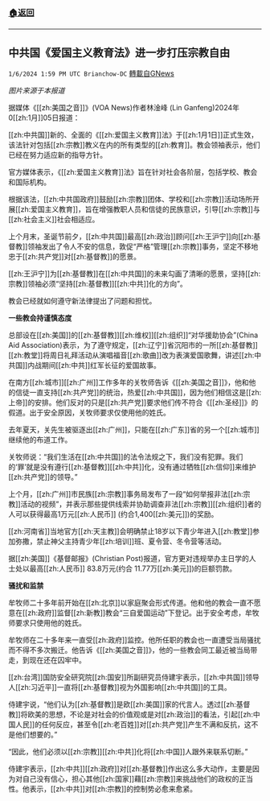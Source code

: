###  [:house:返回](README.md)
---


## 中共国《爱国主义教育法》进一步打压宗教自由
`1/6/2024 1:59 PM UTC Brianchow-DC` [轉載自GNews](https://gnews.org/articles/2191083)

*图片来源于本报道*

据媒体《[[zh:美国之音]]》(VOA News)作者林淦峰 (Lin Ganfeng)2024年0[[zh:1月]]05日报道：

[[zh:中共国]]新的、全面的《[[zh:爱国主义教育]]法》于[[zh:1月1日]]正式生效，该法针对包括[[zh:宗教]]教义在内的所有类型的[[zh:教育]]。教会领袖表示，他们已经在努力适应新的指导方针。

官方媒体表示，《[[zh:爱国主义教育]]法》旨在针对社会各阶层，包括学校、教会和国际机构。

根据该法，[[zh:中共国政府]]鼓励[[zh:宗教]]团体、学校和[[zh:宗教]]活动场所开展[[zh:爱国主义教育]]，旨在增强教职人员和信徒的民族意识，引导[[zh:宗教]]与[[zh:社会主义]]社会相适应。

上个月末，圣诞节前夕，[[zh:中共国]]最高[[zh:政治]]顾问[[zh:王沪宁]]向[[zh:基督教]]领袖发出了令人不安的信息，敦促“严格”管理[[zh:宗教]]事务，坚定不移地忠于[[zh:共产党]]对[[zh:基督教]]的愿景。

[[zh:王沪宁]]为[[zh:基督教]]在[[zh:中共国]]的未来勾画了清晰的愿景，坚持[[zh:宗教]]领袖必须“坚持[[zh:基督教]][[zh:中共]]化的方向”。

教会已经就如何遵守新法律提出了问题和担忧。

**一些教会持谨慎态度**

总部设在[[zh:美国]]的[[zh:基督教]][[zh:维权]][[zh:组织]]“对华援助协会”(China Aid Association)表示，为了遵守规定，[[zh:辽宁]]省沉阳市的一所[[zh:基督教]][[zh:教堂]]将周日礼拜活动从演唱福音[[zh:歌曲]]改为表演爱国歌舞，讲述[[zh:中共国]]内战期间[[zh:中共]]红军长征的爱国故事。

在南方[[zh:城市]][[zh:广州]]工作多年的关牧师告诉《[[zh:美国之音]]》，他和他的信徒一直支持[[zh:共产党]]的统治，热爱[[zh:中共国]]，因为他们相信这是[[zh:上帝]]的安排。他们反对的只是[[zh:共产党]]要求他们传不符合《[[zh:圣经]]》的假道。出于安全原因，关牧师要求仅使用他的姓氏。

去年夏天，关先生被驱逐出[[zh:广州]]，只能在[[zh:广东]]省的另一个[[zh:城市]]继续他的布道工作。

关牧师说：“我们生活在[[zh:中共国]]的法令法规之下，我们没有犯罪。我们的‘罪’就是没有遵行[[zh:基督教]][[zh:中共]]化，没有通过牺牲[[zh:信仰]]来维护[[zh:共产党]]的领导。”

上个月，[[zh:广州]]市民族[[zh:宗教]]事务局发布了一段“如何举报非法[[zh:宗教]]活动的视频”，并表示那些提供线索并协助调查非法[[zh:宗教]][[zh:组织]]者的人可以获得最高1万元[[zh:人民币]] (约合1,400[[zh:美元]])的奖励。

[[zh:河南省]]当地官方[[zh:天主教]]会明确禁止18岁以下青少年进入[[zh:教堂]]参加弥撒，禁止神父主持青少年[[zh:培训]]班、夏令营、冬令营等活动。

据[[zh:美国]]《基督邮报》(Christian Post)报道，官方更对违规举办主日学的人士处以最高[[zh:人民币]] 83.8万元(约合 11.77万[[zh:美元]])的巨额罚款。

**骚扰和监禁**

牟牧师二十多年前开始在[[zh:北京]]以家庭聚会形式传道。他和他的教会一直不愿意在[[zh:政府]]监督[[zh:新教]]教会“三自爱国运动”下登记。出于安全考虑，牟牧师要求只使用他的姓氏。

牟牧师在二十多年来一直受[[zh:政府]]监控。他所任职的教会也一直遭受当局骚扰而不得不多次搬迁。他告诉《[[zh:美国之音]]》，他的一些教会同工最近被当局带走，到现在还在囚牢中。

[[zh:台湾]]国防安全研究院[[zh:国安]]所副研究员侍建宇表示，[[zh:中共国]]领导人[[zh:习近平]]一直将[[zh:基督教]]视为外国影响[[zh:中共国]]的工具。

侍建宇说，“他们认为[[zh:基督教]]是欧[[zh:美国]]家的代言人。透过[[zh:基督教]]将欧美的思想，不论是对社会的价值观或是对[[zh:政治]]的看法，引起[[zh:中国人民]]的任何反应，甚至令[[zh:老百姓]]对[[zh:共产党]]产生不满和反抗，这不是他们想要的。”

“因此，他们必须以[[zh:宗教]][[zh:中共]]化将[[zh:中国]]人跟外来联系切断。”

侍建宇表示，[[zh:中共]][[zh:政府]]对[[zh:基督教]]作出这么多大动作，主要是因为对自己没有信心，担心其他[[zh:国家]]藉[[zh:宗教]]来挑战他们的政权的正当性。他表示，[[zh:中共]]对[[zh:宗教]]的控制势必愈来愈紧。
